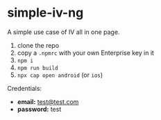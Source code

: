 # simple-iv-ng

A simple use case of IV all in one page.

1. clone the repo
1. copy a `.npmrc` with your own Enterprise key in it
1. `npm i`
1. `npm run build`
1. `npx cap open android` (or `ios`)

Credentials:

- **email:** test@test.com
- **password:** test
